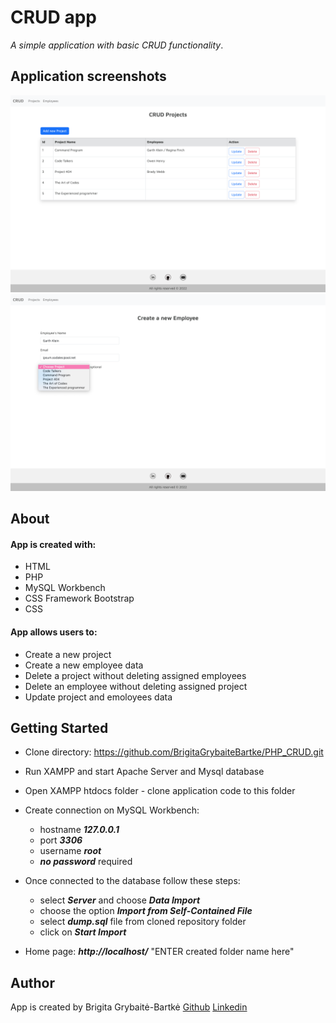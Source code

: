 # CRUD app

*A simple application with basic CRUD functionality*.

## Application screenshots
![projects screenshot](./app/images/projects.png "This is a project view screenshot")
![create new employee screenshot](./app/images/newEmpl.png "This is a create new employee view screenshot")

## About

#### App is created with:
* HTML
* PHP
* MySQL Workbench
* CSS Framework Bootstrap
* CSS

#### App allows users to:
* Create a new project
* Create a new employee data
* Delete a project without deleting assigned employees
* Delete an employee without deleting assigned project
* Update project and  emoloyees data

## Getting Started
* Clone directory: https://github.com/BrigitaGrybaiteBartke/PHP_CRUD.git
* Run XAMPP and start Apache Server and Mysql database
* Open XAMPP htdocs folder - clone application code to this folder
* Create connection on MySQL Workbench:
    * hostname ***127.0.0.1***
    * port ***3306***
    * username ***root***
    * ***no password*** required

* Once connected to the database follow these steps:
    * select ***Server*** and choose ***Data Import***
    * choose the option ***Import from Self-Contained File***
    * select ***dump.sql*** file from cloned repository folder
    * click on ***Start Import***
* Home page: ***http://localhost/*** "ENTER created folder name here"

## Author
App is created by Brigita Grybaitė-Bartkė
[Github](https://github.com/BrigitaGrybaiteBartke)
[Linkedin](https://www.linkedin.com/in/brigita-grybait%C4%97-bartk%C4%97-487403112/)